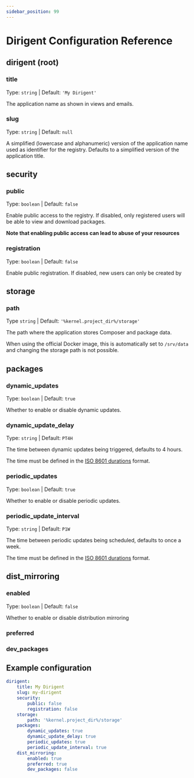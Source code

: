 ```yaml
---
sidebar_position: 99
---
```


# Dirigent Configuration Reference

## dirigent (root)

### title

Type: `string` | Default: `'My Dirigent'`

The application name as shown in views and emails.

### slug

Type: `string` | Default: `null`

A simplified (lowercase and alphanumeric) version of the application name used as identifier for the registry. Defaults
to a simplified version of the application title.

## security

### public

Type: `boolean` | Default: `false`

Enable public access to the registry. If disabled, only registered users will be able to view and download packages. 

**Note that enabling public access can lead to abuse of your resources**

### registration

Type: `boolean` | Default: `false`

Enable public registration. If disabled, new users can only be created by 

## storage

### path

Type `string` | Default: `'%kernel.project_dir%/storage'`

The path where the application stores Composer and package data.

When using the official Docker image, this is automatically set to `/srv/data` and changing the storage path
is not possible.

## packages

### dynamic_updates

Type: `boolean` | Default: `true`

Whether to enable or disable dynamic updates.

### dynamic_update_delay

Type: `string` | Default: `PT4H`

The time between dynamic updates being triggered, defaults to 4 hours.

The time must be defined in the [ISO 8601 durations][iso-8601-durations] format.

### periodic_updates

Type: `boolean` | Default: `true`

Whether to enable or disable periodic updates.

### periodic_update_interval

Type: `string` | Default: `P1W`

The time between periodic updates being scheduled, defaults to once a week.

The time must be defined in the [ISO 8601 durations][iso-8601-durations] format.

## dist_mirroring

### enabled

Type: `boolean` | Default: `false`

Whether to enable or disable distribution mirroring

### preferred

### dev_packages

## Example configuration

```yaml
dirigent:
    title: My Dirigent
    slug: my-dirigent
    security:
        public: false
        registration: false
    storage:
        path: '%kernel.project_dir%/storage'
    packages:
        dynamic_updates: true
        dynamic_update_delay: true
        periodic_updates: true
        periodic_update_interval: true
    dist_mirroring:
        enabled: true
        preferred: true
        dev_packages: false
```

[iso-8601-durations]: https://en.wikipedia.org/wiki/ISO_8601#Durations

